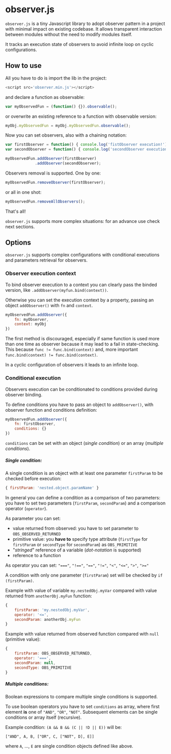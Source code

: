 # observer.js
`observer.js` is a tiny Javascript library to adopt observer pattern in a project with minimal impact on existing codebase.
It allows transparent interaction between modules without the need to modify modules itself.

It tracks an execution state of observers to avoid infinite loop on cyclic configurations.

## How to use

All you have to do is import the lib in the project:
 ```js
<script src='observer.min.js'></script>
```
and declare a function as observable:
```js
var myObservedFun = (function() {}).observable();
```
or overwrite an existing reference to a function with observable version:
 ```js
myObj.myObservedFun = myObj.myObservedFun.observable();
 ```
Now you can set observers, also with a chaining notation:
```js
var firstObserver = function() { console.log('fistObserver execution!') };
var secondObserver = function() { console.log('secondObserver execution!') };

myObservedFun.addObserver(firstObserver)
             .addObserver(secondObserver);
```

Observers removal is supported. One by one:
```js
myObservedFun.removeObserver(firstObserver);
```
or all in one shot:
```js
myObservedFun.removeAllObservers();
```

That's all!

`observer.js` supports more complex situations: for an advance use check next sections.

## Options

`observer.js` supports complex configurations with conditional executions and parameters retrieval for observers. 


### Observer execution context
To bind observer execution to a context you can clearly pass the binded version, like `.addObserver(myfun.bind(context))`.

Otherwise you can set the execution context by a property, passing an object `addObserver()` with `fn` and `context`.
```js
myObservedFun.addObserver({
    fn: myObserver,
    context: myObj
})
```
The first method is discouraged, especially if same function is used more than one time as observer because it may lead to a fail in state-checking.
This because `func != func.bind(context)` and, more important `func.bind(context) != func.bind(context)`.

In a cyclic configuration of observers it leads to an infinite loop.

### Conditional execution
Observers execution can be conditionated to conditions provided during observer binding.

To define conditions you have to pass an object to `addObserver()`, with observer function and conditions definition:
```js
myObservedFun.addObserver({
    fn: firstObserver,
    conditions: {}
})
```
`conditions` can be set with an object (*single condition*) or an array (*multiple conditions*).

##### Single condition:
A single condition is an object with at least one parameter `firstParam` to be checked before execution:
```js
{ firstParam: 'nested.object.paramName' }
```
In general you can define a condition as a comparison of two parameters:
you have to set two parameters (`firstParam`, `secondParam`) and a comparison operator (`operator`).

As parameter you can set:
- value returned from observed: you have to set parameter to `OBS_OBSERVED_RETURNED`
- primitive value: you **have to** specify type attribute (`firstType` for `firstParam` or `secondType` for `secondParam`) as `OBS_PRIMITIVE`
- "*stringed*" reference of a variable (*dot-notation* is supported)
- reference to a function

As operator you can set: `"==="`, `"!=="`, `"=="`, `"!="`, `"<"`, `"<="`, `">"`, `">="`

A condition with only one parameter (`firstParam`) set will be checked by `if (firstParam)`.

Example with value of variable `my.nestedObj.myVar` compared with value returned from `anotherObj.myFun` function:
```js
{
    firstParam: 'my.nestedObj.myVar',
    operator: '<=',
    secondParam: anotherObj.myFun
}
```

Example with value returned from observed function compared with `null` (primitive value):
```js
{
    firstParam: OBS_OBSERVED_RETURNED,
    operator: '===',
    secondParam: null,
    secondType: OBS_PRIMITIVE
}
```

##### Multiple conditions:
Boolean expressions to compare multiple single conditions is supported.

To use boolean operators you have to set `conditions` as array, where first element **is** one of `"AND"`, `"OR"`, `"NOT"`.
Subsequent elements can be single conditions or array itself (recursive).

Example condition: `(A && B && (C || !D || E))` will be:

`["AND", A, B, ["OR", C, ["NOT", D], E]]`

where `A`, ..., `E` are single condition objects defined like above.